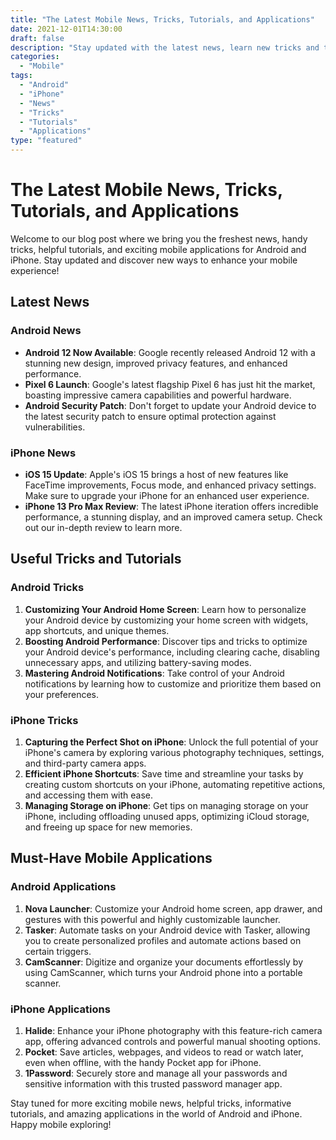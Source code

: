 ```yaml
--- 
title: "The Latest Mobile News, Tricks, Tutorials, and Applications"
date: 2021-12-01T14:30:00
draft: false
description: "Stay updated with the latest news, learn new tricks and tutorials, and discover amazing mobile applications for both Android and iPhone."
categories:
  - "Mobile"
tags:
  - "Android"
  - "iPhone"
  - "News"
  - "Tricks"
  - "Tutorials"
  - "Applications"
type: "featured"
--- 
```


# The Latest Mobile News, Tricks, Tutorials, and Applications

Welcome to our blog post where we bring you the freshest news, handy tricks, helpful tutorials, and exciting mobile applications for Android and iPhone. Stay updated and discover new ways to enhance your mobile experience!

## Latest News

### Android News

- **Android 12 Now Available**: Google recently released Android 12 with a stunning new design, improved privacy features, and enhanced performance.
- **Pixel 6 Launch**: Google's latest flagship Pixel 6 has just hit the market, boasting impressive camera capabilities and powerful hardware.
- **Android Security Patch**: Don't forget to update your Android device to the latest security patch to ensure optimal protection against vulnerabilities.

### iPhone News

- **iOS 15 Update**: Apple's iOS 15 brings a host of new features like FaceTime improvements, Focus mode, and enhanced privacy settings. Make sure to upgrade your iPhone for an enhanced user experience.
- **iPhone 13 Pro Max Review**: The latest iPhone iteration offers incredible performance, a stunning display, and an improved camera setup. Check out our in-depth review to learn more.

## Useful Tricks and Tutorials

### Android Tricks

1. **Customizing Your Android Home Screen**: Learn how to personalize your Android device by customizing your home screen with widgets, app shortcuts, and unique themes.
2. **Boosting Android Performance**: Discover tips and tricks to optimize your Android device's performance, including clearing cache, disabling unnecessary apps, and utilizing battery-saving modes.
3. **Mastering Android Notifications**: Take control of your Android notifications by learning how to customize and prioritize them based on your preferences.

### iPhone Tricks

1. **Capturing the Perfect Shot on iPhone**: Unlock the full potential of your iPhone's camera by exploring various photography techniques, settings, and third-party camera apps.
2. **Efficient iPhone Shortcuts**: Save time and streamline your tasks by creating custom shortcuts on your iPhone, automating repetitive actions, and accessing them with ease.
3. **Managing Storage on iPhone**: Get tips on managing storage on your iPhone, including offloading unused apps, optimizing iCloud storage, and freeing up space for new memories.

## Must-Have Mobile Applications

### Android Applications

1. **Nova Launcher**: Customize your Android home screen, app drawer, and gestures with this powerful and highly customizable launcher.
2. **Tasker**: Automate tasks on your Android device with Tasker, allowing you to create personalized profiles and automate actions based on certain triggers.
3. **CamScanner**: Digitize and organize your documents effortlessly by using CamScanner, which turns your Android phone into a portable scanner.

### iPhone Applications

1. **Halide**: Enhance your iPhone photography with this feature-rich camera app, offering advanced controls and powerful manual shooting options.
2. **Pocket**: Save articles, webpages, and videos to read or watch later, even when offline, with the handy Pocket app for iPhone.
3. **1Password**: Securely store and manage all your passwords and sensitive information with this trusted password manager app.

Stay tuned for more exciting mobile news, helpful tricks, informative tutorials, and amazing applications in the world of Android and iPhone. Happy mobile exploring!
